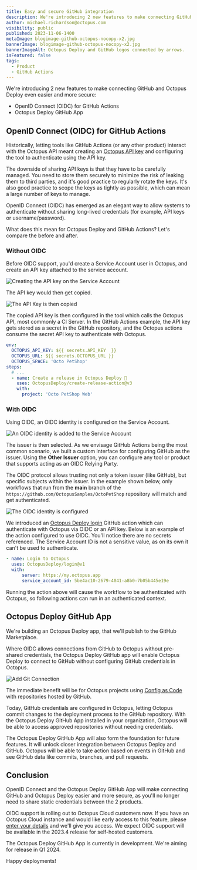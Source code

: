 ```yaml
---
title: Easy and secure GitHub integration
description: We're introducing 2 new features to make connecting GitHub and Octopus Deploy even easier and more secure.
author: michael.richardson@octopus.com 
visibility: public
published: 2023-11-06-1400
metaImage: blogimage-github-octopus-nocopy-x2.jpg
bannerImage: blogimage-github-octopus-nocopy-x2.jpg
bannerImageAlt: Octopus Deploy and GitHub logos connected by arrows.
isFeatured: false
tags: 
  - Product
  - GitHub Actions
---
```


We're introducing 2 new features to make connecting GitHub and Octopus Deploy even easier and more secure:

- OpenID Connect (OIDC) for GitHub Actions 
- Octopus Deploy GitHub App

## OpenID Connect (OIDC) for GitHub Actions

Historically, letting tools like GitHub Actions (or any other product) interact with the Octopus API meant creating an [Octopus API key](https://octopus.com/docs/octopus-rest-api/how-to-create-an-api-key) and configuring the tool to authenticate using the API key.  

The downside of sharing API keys is that they have to be carefully managed. You need to store them securely to minimize the risk of leaking them to third parties, and it's good practice to regularly rotate the keys. It's also good practice to scope the keys as tightly as possible, which can mean a large number of keys to manage.

OpenID Connect (OIDC) has emerged as an elegant way to allow systems to authenticate without sharing long-lived credentials (for example, API keys or username/password). 

What does this mean for Octopus Deploy and GitHub Actions?  Let's compare the before and after.

### Without OIDC

Before OIDC support, you'd create a Service Account user in Octopus, and create an API key attached to the service account.

![Creating the API key on the Service Account](create-api-key-1.png "width=300")

The API key would then get copied.

![The API Key is then copied](create-api-key-2.png "width=300")

The copied API key is then configured in the tool which calls the Octopus API, most commonly a CI Server.  In the GitHub Actions example, the API key gets stored as a secret in the GitHub repository, and the Octopus actions consume the secret API key to authenticate with Octopus. 

```yaml
env:
  OCTOPUS_API_KEY: ${{ secrets.API_KEY  }}
  OCTOPUS_URL: ${{ secrets.OCTOPUS_URL }}
  OCTOPUS_SPACE: 'Octo PetShop'
steps:
  # ...
  - name: Create a release in Octopus Deploy 🐙
    uses: OctopusDeploy/create-release-action@v3
    with:
      project: 'Octo PetShop Web'
```


### With OIDC

Using OIDC, an OIDC identity is configured on the Service Account.  

![An OIDC identity is added to the Service Account](service-account-oidc-section.png "width=300")

The issuer is then selected. As we envisage GitHub Actions being the most common scenario, we built a custom interface for configuring GitHub as the issuer.  Using the **Other Issuer** option, you can configure any tool or product that supports acting as an OIDC Relying Party. 

The OIDC protocol allows trusting not only a token issuer (like GitHub), but specific subjects within the issuer.  In the example shown below, only workflows that run from the **main** branch of the `https://github.com/OctopusSamples/OctoPetShop` repository will match and get authenticated.

![The OIDC identity is configured](oidc-identity.png "width=300")

We introduced an [Octopus Deploy login](https://github.com/OctopusDeploy/login) GitHub action which can authenticate with Octopus via OIDC or an API key. Below is an example of the action configured to use OIDC.  You'll notice there are no secrets referenced. The Service Account ID is not a sensitive value, as on its own it can't be used to authenticate.

```yaml
- name: Login to Octopus
  uses: OctopusDeploy/login@v1
  with:
      server: https://my.octopus.app
      service_account_id: 5be4ac10-2679-4041-a8b0-7b05b445e19e
```

Running the action above will cause the workflow to be authenticated with Octopus, so following actions can run in an authenticated context.   

## Octopus Deploy GitHub App

We're building an Octopus Deploy app, that we'll publish to the GitHub Marketplace.

Where OIDC allows connections from GitHub to Octopus without pre-shared credentials, the Octopus Deploy GitHub app will enable Octopus Deploy to connect to GitHub without configuring GitHub credentials in Octopus. 

![Add Git Connection](add-git-connection.png "width=300")

The immediate benefit will be for Octopus projects using [Config as Code](https://octopus.com/docs/projects/version-control) with repositories hosted by GitHub.

Today, GitHub credentials are configured in Octopus, letting Octopus commit changes to the deployment process to the GitHub repository. With the Octopus Deploy GitHub App installed in your organization, Octopus will be able to access approved repositories without needing credentials. 

The Octopus Deploy GitHub App will also form the foundation for future features. It will unlock closer integration between Octopus Deploy and GitHub. Octopus will be able to take action based on events in GitHub and see GitHub data like commits, branches, and pull requests. 

## Conclusion

OpenID Connect and the Octopus Deploy GitHub App will make connecting GitHub and Octopus Deploy easier and more secure, as you'll no longer need to share static credentials between the 2 products.

OIDC support is rolling out to Octopus Cloud customers now. If you have an Octopus Cloud instance and would like early access to this feature, please [enter your details](https://octopusdeploy.typeform.com/to/pgtdtd7P) and we'll give you access. 
We expect OIDC support will be available in the 2023.4 release for self-hosted customers.

The Octopus Deploy GitHub App is currently in development. We're aiming for release in Q1 2024. 

Happy deployments!